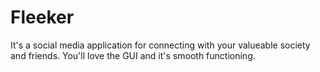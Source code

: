 # Fleeker
It's a social media application for connecting with your valueable society and friends. You'll love the GUI and it's smooth functioning.
